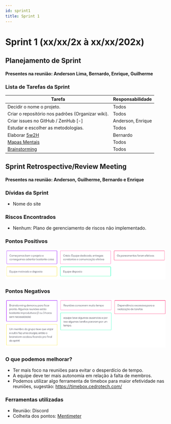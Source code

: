 ```yaml
---
id: sprint1
title: Sprint 1
---
```

# Sprint 1 (xx/xx/2x à xx/xx/202x)

## Planejamento de Sprint

#### Presentes na reunião: Anderson Lima, Bernardo, Enrique, Guilherme 

### Lista de Tarefas da Sprint

| Tarefa                                                                                       | Responsabilidade |
| -------------------------------------------------------------------------------------------- | ---------------- |
| Decidir o nome o projeto.                                                                     | Todos            |
| Criar o repositório nos padrões (Organizar wiki).                                          | Todos              |
| Criar issues no GitHub / ZenHub [-]                                                              | Anderson, Enrique              |
| Estudar e escolher as metodologias.                                                          | Todos            |
| Elaborar [5w2H](https://projetos-de-extensao.github.io/PFE_25.1_8001_II/base/5w2h/)                                                   |  Bernardo      |
| [Mapas Mentais](https://projetos-de-extensao.github.io/PFE_25.1_8001_II/base/mapa_mental/)                                                  | Todos      |
| [Brainstorming](https://projetos-de-extensao.github.io/PFE_25.1_8001_II/base/Brainstorm/) | Todos            |

## Sprint Retrospective/Review Meeting

#### Presentes na reunião: Anderson, Guilherme, Bernardo e Enrique

### Dívidas da Sprint
- Nome do site

### Riscos Encontrados

- Nenhum: Plano de gerenciamento de riscos não implementado.

### Pontos Positivos

![pontos positivos](../assets/Sprints/S1-positivos.png)

### Pontos Negativos

![pontos negativos](../assets/Sprints/S1-negativos.png)

### O que podemos melhorar?

- Ter mais foco na reuniões para evitar o desperdício de tempo.
- A equipe deve ter mais autonomia em relação à falta de membros.
- Podemos utilizar algo ferramenta de timebox para maior efetividade nas reuniões, sugestão: https://timebox.cedrotech.com/

### Ferramentas utilizadas

- Reunião: Discord 
- Colheita dos pontos: [Mentimeter](https://www.mentimeter.com/)
